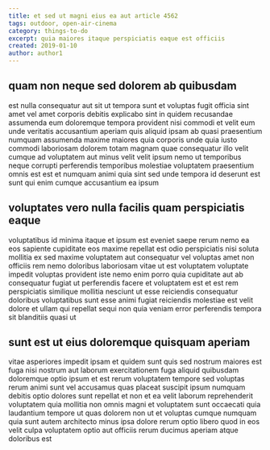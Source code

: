 ```yaml
---
title: et sed ut magni eius ea aut article 4562
tags: outdoor, open-air-cinema
category: things-to-do
excerpt: quia maiores itaque perspiciatis eaque est officiis
created: 2019-01-10
author: author1
---
```


## quam non neque sed dolorem ab quibusdam

est nulla consequatur aut sit ut tempora sunt et voluptas fugit officia sint amet vel amet corporis debitis explicabo sint in quidem recusandae assumenda eum doloremque tempora provident nisi commodi et velit eum unde veritatis accusantium aperiam quis aliquid ipsam ab quasi praesentium numquam assumenda maxime maiores quia corporis unde quia iusto commodi laboriosam dolorem totam magnam quae consequatur illo velit cumque ad voluptatem aut minus velit velit ipsum nemo ut temporibus neque corrupti perferendis temporibus molestiae voluptatem praesentium omnis est est et numquam animi quia sint sed unde tempora id deserunt est sunt qui enim cumque accusantium ea ipsum

## voluptates vero nulla facilis quam perspiciatis eaque

voluptatibus id minima itaque et ipsum est eveniet saepe rerum nemo ea eos sapiente cupiditate eos maxime repellat est odio perspiciatis nisi soluta mollitia ex sed maxime voluptatem aut consequatur vel voluptas amet non officiis rem nemo doloribus laboriosam vitae ut est voluptatem voluptate impedit voluptas provident iste nemo enim porro quia cupiditate aut ab consequatur fugiat ut perferendis facere et voluptatem est et est rem perspiciatis similique mollitia nesciunt ut esse reiciendis consequatur doloribus voluptatibus sunt esse animi fugiat reiciendis molestiae est velit dolore et ullam qui repellat sequi non quia veniam error perferendis tempora sit blanditiis quasi ut

## sunt est ut eius doloremque quisquam aperiam

vitae asperiores impedit ipsam et quidem sunt quis sed nostrum maiores est fuga nisi nostrum aut laborum exercitationem fuga aliquid quibusdam doloremque optio ipsum et est rerum voluptatem tempore sed voluptas rerum animi sunt vel accusamus quas placeat suscipit ipsum numquam debitis optio dolores sunt repellat et non et ea velit laborum reprehenderit voluptatem quia mollitia non omnis magni et voluptatem sunt occaecati quia laudantium tempore ut quas dolorem non ut et voluptas cumque numquam quia sunt autem architecto minus ipsa dolore rerum optio libero quod in eos velit culpa voluptatem optio aut officiis rerum ducimus aperiam atque doloribus est
